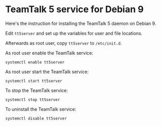 # TeamTalk 5 service for Debian 9

Here's the instruction for installing the TeamTalk 5 daemon on Debian
9.

Edit ```tt5server``` and set up the variables for user and file
locations.

Afterwards as root user, copy ```tt5server``` to ```/etc/init.d```.

As root user enable the TeamTalk service:

```systemctl enable tt5server```

As root user start the TeamTalk service:

```systemctl start tt5server```

To stop the TeamTalk service:

```systemctl stop tt5server```

To uninstall the TeamTalk service:

```systemctl disable tt5server```
